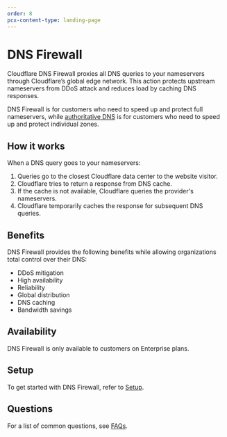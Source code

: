 ```yaml
---
order: 8
pcx-content-type: landing-page
---
```


# DNS Firewall

Cloudflare DNS Firewall proxies all DNS queries to your nameservers through Cloudflare’s global edge network. This action protects upstream nameservers from DDoS attack and reduces load by caching DNS responses.

DNS Firewall is for customers who need to speed up and protect full nameservers, while [authoritative DNS](/zone-setups/full-setup) is for customers who need to speed up and protect individual zones.

## How it works

When a DNS query goes to your nameservers:

1. Queries go to the closest Cloudflare data center to the website visitor.
1. Cloudflare tries to return a response from DNS cache.
1. If the cache is not available, Cloudflare queries the provider's nameservers.
1. Cloudflare temporarily caches the response for subsequent DNS queries.

## Benefits

DNS Firewall provides the following benefits while allowing organizations total control over their DNS:

- DDoS mitigation
- High availability
- Reliability
- Global distribution
- DNS caching
- Bandwidth savings

## Availability

DNS Firewall is only available to customers on Enterprise plans.

## Setup

To get started with DNS Firewall, refer to [Setup](/dns-firewall/setup).

## Questions

For a list of common questions, see [FAQs](/dns-firewall/faq).
